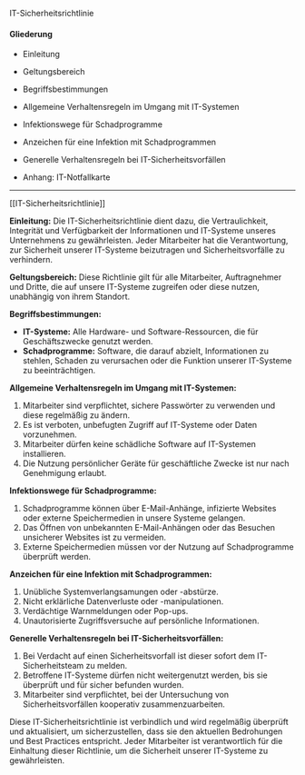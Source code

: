 IT-Sicherheitsrichtlinie
#### Gliederung
- Einleitung
- Geltungsbereich
- Begriffsbestimmungen
- Allgemeine Verhaltensregeln im Umgang mit IT-Systemen
- Infektionswege für Schadprogramme
- Anzeichen für eine Infektion mit Schadprogrammen
- Generelle Verhaltensregeln bei IT-Sicherheitsvorfällen

- Anhang: IT-Notfallkarte

___
[[IT-Sicherheitsrichtlinie]]












**Einleitung:**
Die IT-Sicherheitsrichtlinie dient dazu, die Vertraulichkeit, Integrität und Verfügbarkeit der Informationen und IT-Systeme unseres Unternehmens zu gewährleisten. Jeder Mitarbeiter hat die Verantwortung, zur Sicherheit unserer IT-Systeme beizutragen und Sicherheitsvorfälle zu verhindern.

**Geltungsbereich:**
Diese Richtlinie gilt für alle Mitarbeiter, Auftragnehmer und Dritte, die auf unsere IT-Systeme zugreifen oder diese nutzen, unabhängig von ihrem Standort.

**Begriffsbestimmungen:**
- **IT-Systeme:** Alle Hardware- und Software-Ressourcen, die für Geschäftszwecke genutzt werden.
- **Schadprogramme:** Software, die darauf abzielt, Informationen zu stehlen, Schaden zu verursachen oder die Funktion unserer IT-Systeme zu beeinträchtigen.

**Allgemeine Verhaltensregeln im Umgang mit IT-Systemen:**
1. Mitarbeiter sind verpflichtet, sichere Passwörter zu verwenden und diese regelmäßig zu ändern.
2. Es ist verboten, unbefugten Zugriff auf IT-Systeme oder Daten vorzunehmen.
3. Mitarbeiter dürfen keine schädliche Software auf IT-Systemen installieren.
4. Die Nutzung persönlicher Geräte für geschäftliche Zwecke ist nur nach Genehmigung erlaubt.

**Infektionswege für Schadprogramme:**
1. Schadprogramme können über E-Mail-Anhänge, infizierte Websites oder externe Speichermedien in unsere Systeme gelangen.
2. Das Öffnen von unbekannten E-Mail-Anhängen oder das Besuchen unsicherer Websites ist zu vermeiden.
3. Externe Speichermedien müssen vor der Nutzung auf Schadprogramme überprüft werden.

**Anzeichen für eine Infektion mit Schadprogrammen:**
1. Unübliche Systemverlangsamungen oder -abstürze.
2. Nicht erklärliche Datenverluste oder -manipulationen.
3. Verdächtige Warnmeldungen oder Pop-ups.
4. Unautorisierte Zugriffsversuche auf persönliche Informationen.

**Generelle Verhaltensregeln bei IT-Sicherheitsvorfällen:**
1. Bei Verdacht auf einen Sicherheitsvorfall ist dieser sofort dem IT-Sicherheitsteam zu melden.
2. Betroffene IT-Systeme dürfen nicht weitergenutzt werden, bis sie überprüft und für sicher befunden wurden.
3. Mitarbeiter sind verpflichtet, bei der Untersuchung von Sicherheitsvorfällen kooperativ zusammenzuarbeiten.

Diese IT-Sicherheitsrichtlinie ist verbindlich und wird regelmäßig überprüft und aktualisiert, um sicherzustellen, dass sie den aktuellen Bedrohungen und Best Practices entspricht. Jeder Mitarbeiter ist verantwortlich für die Einhaltung dieser Richtlinie, um die Sicherheit unserer IT-Systeme zu gewährleisten.